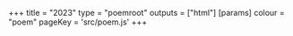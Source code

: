 +++
title = "2023"
type = "poemroot"
outputs = ["html"]
[params]
    colour = "poem"
    pageKey = 'src/poem.js'
+++
